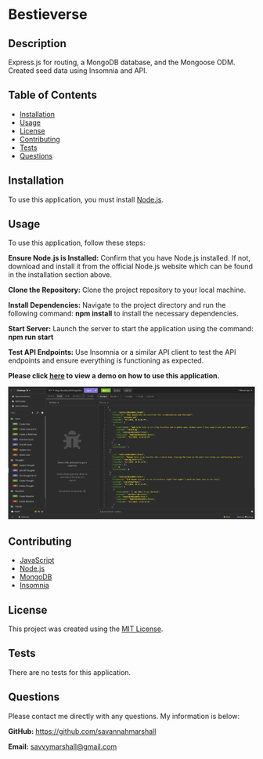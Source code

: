 # Bestieverse

## Description
Express.js for routing, a MongoDB database, and the Mongoose ODM. Created seed data using Insomnia and API.

  
## Table of Contents
  
- [Installation](#installation)
- [Usage](#usage)
- [License](#license)
- [Contributing](#contributing)
- [Tests](#tests)
- [Questions](#questions)

## Installation
To use this application, you must install [Node.js](https://nodejs.org/en).

## Usage

To use this application, follow these steps:

**Ensure Node.js is Installed:** Confirm that you have Node.js installed. If not, download and install it from the official Node.js website which can be found in the installation section above.

**Clone the Repository:** Clone the project repository to your local machine.

**Install Dependencies:** Navigate to the project directory and run the following command: **npm install** to install the necessary dependencies.

**Start Server:** Launch the server to start the application using the command: **npm run start**

**Test API Endpoints:** Use Insomnia or a similar API client to test the API endpoints and ensure everything is functioning as expected. 

**Please click [here]() to view a demo on how to use this application.**


![screenshot of CRUD testing in Insomnia](https://github.com/savannahmarshall/Bestieverse/blob/main/assets/challenge-18.png)



## Contributing
* [JavaScript](https://www.javascript.com/)
* [Node.js](https://nodejs.org/en)
* [MongoDB](https://www.mongodb.com/)
* [Insomnia](https://insomnia.rest/)

## License
This project was created using the [MIT License](https://opensource.org/license/MIT).

## Tests
There are no tests for this application.

## Questions
Please contact me directly with any questions. My information is below:  

**GitHub:** https://github.com/savannahmarshall  

**Email:** savvymarshall@gmail.com
